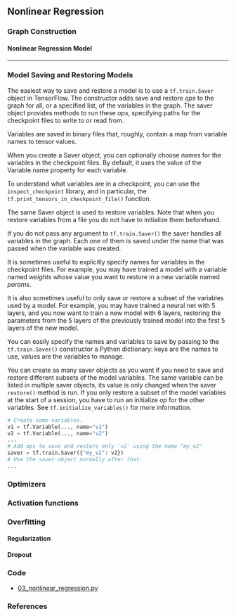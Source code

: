 ## Nonlinear Regression

### Graph Construction

#### Nonlinear Regression Model

---

### Model Saving and Restoring  Models

The easiest way to save and restore a model is to use a `tf.train.Saver` object in TensorFlow. The constructor adds save and restore *ops* to the graph for all, or a specified list, of the variables in the graph. The saver object provides methods to run these *ops*, specifying paths for the checkpoint files to write to or read from.

Variables are saved in binary files that, roughly, contain a map from variable names to tensor values.

When you create a Saver object, you can optionally choose names for the variables in the checkpoint files. By default, it uses the value of the Variable.name property for each variable.

To understand what variables are in a checkpoint, you can use the `inspect_checkpoint` library, and in particular, the `tf.print_tensors_in_checkpoint_file()` function.

The same Saver object is used to restore variables. Note that when you restore variables from a file you do not have to initialize them beforehand.

If you do not pass any argument to `tf.train.Saver()` the saver handles all variables in the graph. Each one of them is saved under the name that was passed when the variable was created.

It is sometimes useful to explicitly specify names for variables in the checkpoint files. For example, you may have trained a model with a variable named *weights* whose value you want to restore in a new variable named *params*.

It is also sometimes useful to only save or restore a subset of the variables used by a model. For example, you may have trained a neural net with 5 layers, and you now want to train a new model with 6 layers, restoring the parameters from the 5 layers of the previously trained model into the first 5 layers of the new model.

You can easily specify the names and variables to save by passing to the `tf.train.Saver()` constructor a Python dictionary: keys are the names to use, values are the variables to manage.

You can create as many saver objects as you want if you need to save and restore different subsets of the model variables. The same variable can be listed in multiple saver objects, its value is only changed when the saver `restore()` method is run.
If you only restore a subset of the model variables at the start of a session, you have to run an initialize *op* for the other variables. See `tf.initialize_variables()` for more information.
```python
# Create some variables.
v1 = tf.Variable(..., name="v1")
v2 = tf.Variable(..., name="v2")
...
# Add ops to save and restore only 'v2' using the name "my_v2"
saver = tf.train.Saver({"my_v2": v2})
# Use the saver object normally after that.
...
```


### Optimizers

### Activation functions

### Overfitting
#### Regularization
#### Dropout

### Code
+ [03_nonlinear_regression.py](scripts/03_nonlinear_regression.py)
### References
